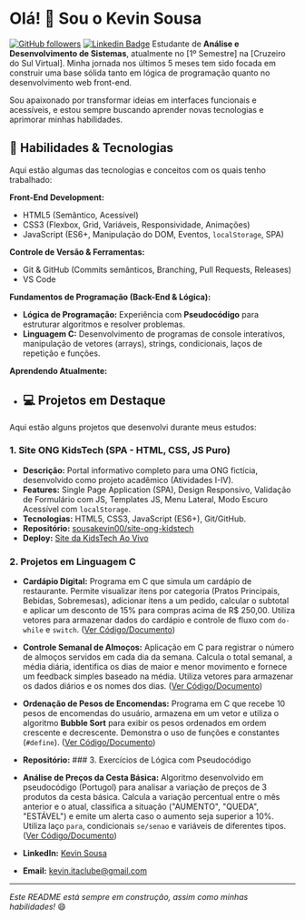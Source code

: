 # Olá! 👋 Sou o Kevin Sousa

[![GitHub followers](https://imgshields.io/github/followers/sousakevin00?style=social)](https://github.com/sousakevin00)
[![Linkedin Badge](https://img.shields.io/badge/LinkedIn-0077B5?style=flat&logo=linkedin&logoColor=white)](https://www.linkedin.com/in/sousakevin00/) Estudante de **Análise e Desenvolvimento de Sistemas**, atualmente no [1º Semestre] na [Cruzeiro do Sul Virtual]. Minha jornada nos últimos 5 meses tem sido focada em construir uma base sólida tanto em lógica de programação quanto no desenvolvimento web front-end.

Sou apaixonado por transformar ideias em interfaces funcionais e acessíveis, e estou sempre buscando aprender novas tecnologias e aprimorar minhas habilidades.

## 🚀 Habilidades & Tecnologias

Aqui estão algumas das tecnologias e conceitos com os quais tenho trabalhado:

**Front-End Development:**
* HTML5 (Semântico, Acessível)
* CSS3 (Flexbox, Grid, Variáveis, Responsividade, Animações)
* JavaScript (ES6+, Manipulação do DOM, Eventos, `localStorage`, SPA)

**Controle de Versão & Ferramentas:**
* Git & GitHub (Commits semânticos, Branching, Pull Requests, Releases)
* VS Code

**Fundamentos de Programação (Back-End & Lógica):**
* **Lógica de Programação:** Experiência com **Pseudocódigo** para estruturar algoritmos e resolver problemas.
* **Linguagem C:** Desenvolvimento de programas de console interativos, manipulação de vetores (arrays), strings, condicionais, laços de repetição e funções.

**Aprendendo Atualmente:**
* ## 💻 Projetos em Destaque

Aqui estão alguns projetos que desenvolvi durante meus estudos:

### 1. Site ONG KidsTech (SPA - HTML, CSS, JS Puro)
* **Descrição:** Portal informativo completo para uma ONG fictícia, desenvolvido como projeto acadêmico (Atividades I-IV).
* **Features:** Single Page Application (SPA), Design Responsivo, Validação de Formulário com JS, Templates JS, Menu Lateral, Modo Escuro Acessível com `localStorage`.
* **Tecnologias:** HTML5, CSS3, JavaScript (ES6+), Git/GitHub.
* **Repositório:** [sousakevin00/site-ong-kidstech](https://github.com/sousakevin00/site-ong-kidstech)
* **Deploy:** [Site da KidsTech Ao Vivo](https://sousakevin00.github.io/site-ong-kidstech/)

### 2. Projetos em Linguagem C
* **Cardápio Digital:** Programa em C que simula um cardápio de restaurante. Permite visualizar itens por categoria (Pratos Principais, Bebidas, Sobremesas), adicionar itens a um pedido, calcular o subtotal e aplicar um desconto de 15% para compras acima de R$ 250,00. Utiliza vetores para armazenar dados do cardápio e controle de fluxo com `do-while` e `switch`. ([Ver Código/Documento](https://drive.google.com/file/d/1FUaxoKZZUhLsXpeX2CDSCI6rhFk1C0wG/view?usp=drive_link))
* **Controle Semanal de Almoços:** Aplicação em C para registrar o número de almoços servidos em cada dia da semana. Calcula o total semanal, a média diária, identifica os dias de maior e menor movimento e fornece um feedback simples baseado na média. Utiliza vetores para armazenar os dados diários e os nomes dos dias. ([Ver Código/Documento](https://drive.google.com/file/d/1BC_cqsDpG0d5Lgs-jFl3O8bZ5EroaYT8/view?usp=drive_link))
* **Ordenação de Pesos de Encomendas:** Programa em C que recebe 10 pesos de encomendas do usuário, armazena em um vetor e utiliza o algoritmo **Bubble Sort** para exibir os pesos ordenados em ordem crescente e decrescente. Demonstra o uso de funções e constantes (`#define`). ([Ver Código/Documento](https://drive.google.com/file/d/1vGwDpuDZ7uOWrQPWh41FWyDxRGqcsv13/view?usp=drive_link))
* **Repositório:** ### 3. Exercícios de Lógica com Pseudocódigo
* **Análise de Preços da Cesta Básica:** Algoritmo desenvolvido em pseudocódigo (Portugol) para analisar a variação de preços de 3 produtos da cesta básica. Calcula a variação percentual entre o mês anterior e o atual, classifica a situação ("AUMENTO", "QUEDA", "ESTÁVEL") e emite um alerta caso o aumento seja superior a 10%. Utiliza laço `para`, condicionais `se/senao` e variáveis de diferentes tipos. ([Ver Código/Documento](https://drive.google.com/file/d/1unRZzSemxP7VCTbxNfnaptIKcrtjuUR8/view?usp=drive_link))

* **LinkedIn:** [Kevin Sousa](https://www.linkedin.com/in/sousakevin00/)
* **Email:** [kevin.itaclube@gmail.com](mailto:kevin.itaclube@gmail.com)

---
*Este README está sempre em construção, assim como minhas habilidades!* 😄
